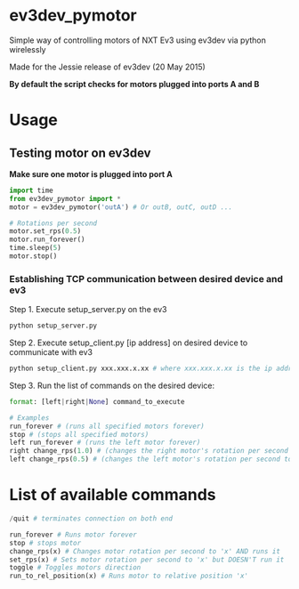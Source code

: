 # ev3dev_pymotor
Simple way of controlling motors of NXT Ev3 using ev3dev via python wirelessly

Made for the Jessie release of ev3dev (20 May 2015)

**By default the script checks for motors plugged into ports A and B**

# Usage
## Testing motor on ev3dev
**Make sure one motor is plugged into port A**

```python
import time
from ev3dev_pymotor import *
motor = ev3dev_pymotor('outA') # Or outB, outC, outD ...

# Rotations per second
motor.set_rps(0.5)
motor.run_forever()
time.sleep(5)
motor.stop()
```

### Establishing TCP communication between desired device and ev3

Step 1.
Execute setup_server.py on the ev3

```python
python setup_server.py
```

Step 2.
Execute setup_client.py [ip address] on desired device to communicate with ev3

```python
python setup_client.py xxx.xxx.x.xx # where xxx.xxx.x.xx is the ip address of the ev3
```

Step 3.
Run the list of commands on the desired device:
```python
format: [left|right|None] command_to_execute

# Examples
run_forever # (runs all specified motors forever)
stop # (stops all specified motors)
left run_forever # (runs the left motor forever)
right change_rps(1.0) # (changes the right motor's rotation per second to '1' and runs it)
left change_rps(0.5) # (changes the left motor's rotation per second to '0.5' and runs it)
```

# List of available commands
```python
/quit # terminates connection on both end

run_forever # Runs motor forever
stop # stops motor
change_rps(x) # Changes motor rotation per second to 'x' AND runs it
set_rps(x) # Sets motor rotation per second to 'x' but DOESN'T run it
toggle # Toggles motors direction
run_to_rel_position(x) # Runs motor to relative position 'x'
```
